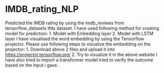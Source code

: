 # IMDB_rating_NLP
Predicted the IMDB rating by using the imdb_reviews from tensorflow_datasets tfds dataset. I have used following method for creating model for prediction:  1. Model with Embedding layer 2. Model with LSTM layer  I have visualised the word embedding by using the Tensorflow projector. Please use following steps to visualize the embedding on the projector:  1. Download above 2 files and upload it into https://projector.tensorflow.org/ 2. Try to visualize it in the above website   I have also tried to import a transformer model tried to verify the outcome based on the input i gave.
